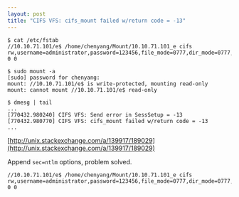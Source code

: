 ```yaml
---
layout: post
title: "CIFS VFS: cifs_mount failed w/return code = -13"
---
```


```
$ cat /etc/fstab
//10.10.71.101/e$ /home/chenyang/Mount/10.10.71.101_e cifs rw,username=administrator,password=123456,file_mode=0777,dir_mode=0777,uid=chenyang,gid=chenyang        0 0
```

```
$ sudo mount -a
[sudo] password for chenyang: 
mount: //10.10.71.101/e$ is write-protected, mounting read-only
mount: cannot mount //10.10.71.101/e$ read-only
```

```
$ dmesg | tail
...
[770432.980240] CIFS VFS: Send error in SessSetup = -13
[770432.980770] CIFS VFS: cifs_mount failed w/return code = -13
...
```

[http://unix.stackexchange.com/a/139917/189029](http://unix.stackexchange.com/a/139917/189029)

Append `sec=ntlm` options, problem solved.

```
//10.10.71.101/e$ /home/chenyang/Mount/10.10.71.101_e cifs rw,username=administrator,password=123456,file_mode=0777,dir_mode=0777,uid=chenyang,gid=chenyang,sec=ntlm        0 0
```